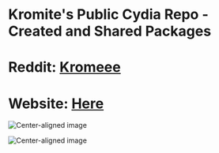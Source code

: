 # Kromite's Public Cydia Repo - Created and Shared Packages
# Reddit: [Kromeee](https://www.reddit.com/u/kromeee/)
# Website: [Here](https://kromite.github.io/website)

![Center-aligned image](https://github.com/Kromite/kromite.github.io/blob/master/CydiaIcon.png)

![Center-aligned image](https://github.com/Kromite/kromite.github.io/blob/master/assets/retroarch-icon.png)
